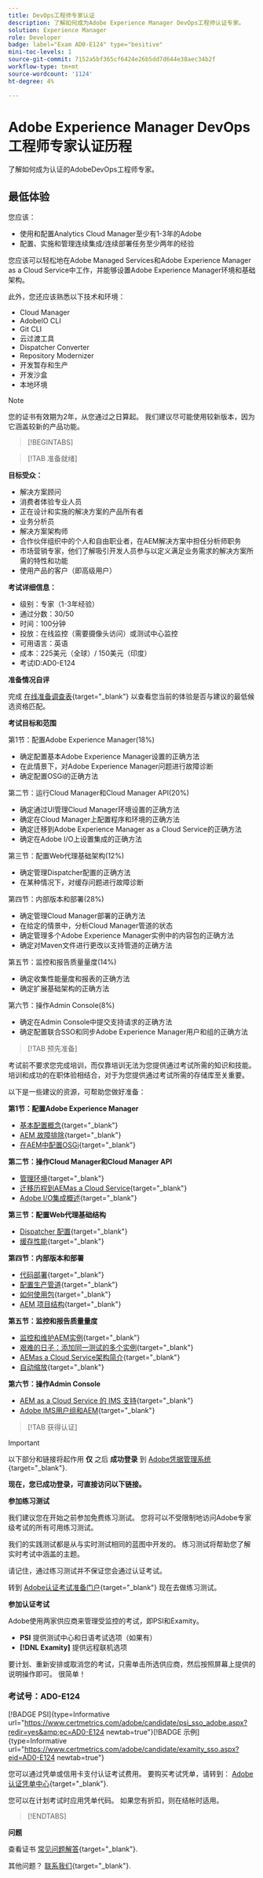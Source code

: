 ```yaml
---
title: DevOps工程师专家认证
description: 了解如何成为Adobe Experience Manager DevOps工程师认证专家。
solution: Experience Manager
role: Developer
badge: label="Exam AD0-E124" type="besitive"
mini-toc-levels: 1
source-git-commit: 7152a5bf365cf6424e26b5dd7d644e38aec34b2f
workflow-type: tm+mt
source-wordcount: '1124'
ht-degree: 4%

---
```


# Adobe Experience Manager DevOps工程师专家认证历程

了解如何成为认证的AdobeDevOps工程师专家。

## 最低体验

您应该：

* 使用和配置Analytics Cloud Manager至少有1-3年的Adobe
* 配置、实施和管理连续集成/连续部署任务至少两年的经验

您应该可以轻松地在Adobe Managed Services和Adobe Experience Manager as a Cloud Service中工作，并能够设置Adobe Experience Manager环境和基础架构。

此外，您还应该熟悉以下技术和环境：

* Cloud Manager
* AdobeIO CLI
* Git CLI
* 云过渡工具
* Dispatcher Converter
* Repository Modernizer
* 开发暂存和生产
* 开发沙盒
* 本地环境

>[!NOTE]
>
>您的证书有效期为2年，从您通过之日算起。 我们建议尽可能使用较新版本，因为它涵盖较新的产品功能。

>[!BEGINTABS]

>[!TAB 准备就绪]

**目标受众：**

* 解决方案顾问
* 消费者体验专业人员
* 正在设计和实施的解决方案的产品所有者
* 业务分析员
* 解决方案架构师
* 合作伙伴组织中的个人和自由职业者，在AEM解决方案中担任分析师职务
* 市场营销专家，他们了解吸引开发人员参与以定义满足业务需求的解决方案所需的特性和功能
* 使用产品的客户（即高级用户）

**考试详细信息：**

* 级别：专家（1-3年经验）
* 通过分数：30/50
* 时间：100分钟
* 投放：在线监控（需要摄像头访问）或测试中心监控
* 可用语言：英语
* 成本：225美元（全球）/ 150美元（印度）
* 考试ID:AD0-E124

**准备情况自评**

完成 [在线准备调查表](https://scorpion.caveon.com/launchpad/ad-q-e129-readiness-questionnaire-for-adobe-aem-assets-developer-professional-exam-copy-ejk3tx/ad-q-e124-readiness-questionnaire-for-adobe-aem-devops-engineer-expert-exam){target="_blank"} 以查看您当前的体验是否与建议的最低候选资格匹配。

**考试目标和范围**

第1节：配置Adobe Experience Manager(18%)

* 确定配置基本Adobe Experience Manager设置的正确方法
* 在此情景下，对Adobe Experience Manager问题进行故障诊断
* 确定配置OSGi的正确方法

第二节：运行Cloud Manager和Cloud Manager API(20%)

* 确定通过UI管理Cloud Manager环境设置的正确方法
* 确定在Cloud Manager上配置程序和环境的正确方法
* 确定迁移到Adobe Experience Manager as a Cloud Service的正确方法
* 确定在Adobe I/O上设置集成的正确方法

第三节：配置Web代理基础架构(12%)

* 确定管理Dispatcher配置的正确方法
* 在某种情况下，对缓存问题进行故障诊断

第四节：内部版本和部署(28%)

* 确定管理Cloud Manager部署的正确方法
* 在给定的情景中，分析Cloud Manager管道的状态
* 确定管理多个Adobe Experience Manager实例中的内容包的正确方法
* 确定对Maven文件进行更改以支持管道的正确方法

第五节：监控和报告质量量度(14%)

* 确定收集性能量度和报表的正确方法
* 确定扩展基础架构的正确方法

第六节：操作Admin Console(8%)

* 确定在Admin Console中提交支持请求的正确方法
* 确定配置联合SSO和同步Adobe Experience Manager用户和组的正确方法

>[!TAB 预先准备]

考试前不要求您完成培训，而仅靠培训无法为您提供通过考试所需的知识和技能。 培训和成功的在职体验相结合，对于为您提供通过考试所需的存储库至关重要。

以下是一些建议的资源，可帮助您做好准备：

**第1节：配置Adobe Experience Manager**

* [基本配置概念](https://experienceleague.adobe.com/docs/experience-manager-64/deploying/configuring/configuring.html?lang=en){target="_blank"}
* [AEM 故障排除](https://experienceleague.adobe.com/docs/experience-manager-65/administering/operations/troubleshoot.html?lang=en){target="_blank"}
* [在AEM中配置OSGi](https://experienceleague.adobe.com/docs/experience-manager-65/deploying/configuring/configuring-osgi.html?lang=en){target="_blank"}

**第二节：操作Cloud Manager和Cloud Manager API**

* [管理环境](https://experienceleague.adobe.com/docs/experience-manager-cloud-service/content/implementing/using-cloud-manager/manage-environments.html?lang=zh-Hans){target="_blank"}
* [迁移历程到AEMas a Cloud Service](https://experienceleague.adobe.com/docs/experience-manager-cloud-service/content/migration-journey/getting-started.html?lang=en){target="_blank"}
* [Adobe I/O集成概述](https://experienceleague.adobe.com/docs/places/using/web-service-api/adobe-i-o-integration.html?lang=en){target="_blank"}

**第三节：配置Web代理基础结构**

* [Dispatcher 配置](https://experienceleague.adobe.com/docs/experience-manager-cloud-manager/content/getting-started/dispatcher-configurations.html?lang=en){target="_blank"}
* [缓存性能](https://experienceleague.adobe.com/docs/experience-manager-cloud-service/content/forms/troubleshooting-aem-forms-cloud-service/troubleshooting-caching-performance.html?lang=en){target="_blank"}

**第四节：内部版本和部署**

* [代码部署](https://experienceleague.adobe.com/docs/experience-manager-cloud-manager/content/using/code-deployment.html?lang=en){target="_blank"}
* [配置生产管道](https://experienceleague.adobe.com/docs/experience-manager-cloud-manager/content/using/pipelines/production-pipelines.html?lang=en){target="_blank"}
* [如何使用包](https://experienceleague.adobe.com/docs/experience-manager-64/administering/contentmanagement/package-manager.html?lang=zh-Hans){target="_blank"}
* [AEM 项目结构](https://experienceleague.adobe.com/docs/experience-manager-cloud-service/content/implementing/developing/aem-project-content-package-structure.html?lang=en){target="_blank"}

**第五节：监控和报告质量量度**

* [监控和维护AEM实例](https://experienceleague.adobe.com/docs/experience-manager-65/deploying/configuring/monitoring-and-maintaining.html#using-rlog-jar-to-find-requests-with-long-duration-times){target="_blank"}
* [艰难的日子：添加同一测试的多个实例](https://experienceleague.adobe.com/docs/experience-manager-65/developing/testing/tough-day.html?lang=en#adding-multiple-instances-of-the-same-test){target="_blank"}
* [AEMas a Cloud Service架构简介](https://experienceleague.adobe.com/docs/experience-manager-cloud-service/core-concepts/architecture.html?lang=en){target="_blank"}
* [自动缩放](https://experienceleague.adobe.com/docs/experience-manager-cloud-manager/content/introduction.html?lang=en#autoscaling){target="_blank"}

**第六节：操作Admin Console**

* [AEM as a Cloud Service 的 IMS 支持](https://experienceleague.adobe.com/docs/experience-manager-cloud-service/security/ims-support.html?lang=en#accessing-cloud-manager){target="_blank"}
* [Adobe IMS用户组和AEM](https://experienceleague.adobe.com/docs/experience-manager-learn/cloud-service/accessing/adobe-ims-user-groups.html?lang=en){target="_blank"}

>[!TAB 获得认证]

>[!IMPORTANT]
>
>以下部分和链接将起作用 **仅**  之后 **成功登录** 到 [Adobe凭据管理系统](http://www.certmetrics.com/adobe){target="_blank"}.


**现在，您已成功登录，可直接访问以下链接。**

**参加练习测试**

我们建议您在开始之前参加免费练习测试。 您将可以不受限制地访问Adobe专家级考试的所有可用练习测试。

我们的实践测试都是从与实时测试相同的蓝图中开发的。 练习测试将帮助您了解实时考试中涵盖的主题。

请记住，通过练习测试并不保证您会通过认证考试。

转到 [Adobe认证考试准备门户](https://www.certmetrics.com/adobe/candidate/gmetrix_sso.aspx){target="_blank"} 现在去做练习测试。

**参加认证考试**

Adobe使用两家供应商来管理受监控的考试，即PSI和Examity。

* **PSI** 提供测试中心和日语考试选项（如果有）
* **[!DNL Examity]** 提供远程联机选项

要计划、重新安排或取消您的考试，只需单击所选供应商，然后按照屏幕上提供的说明操作即可。 很简单！

### 考试号：AD0-E124

[!BADGE PSI]{type=Informative url="https://www.certmetrics.com/adobe/candidate/psi_sso_adobe.aspx?redir=yes&amp;ec=AD0-E124 newtab=true"}[!BADGE 示例]{type=Informative url="https://www.certmetrics.com/adobe/candidate/examity_sso.aspx?eid=AD0-E124 newtab=true"}

您可以通过凭单或信用卡支付认证考试费用。 要购买考试凭单，请转到： [Adobe认证凭单中心](https://market.xvoucher.com/adobe/global){target="_blank"}.

您可以在计划考试时应用凭单代码。 如果您有折扣，则在结帐时适用。

>[!ENDTABS]

**问题**

查看证书 [常见问题解答](https://experienceleague.adobe.com/docs/certification/certification/faq.html?lang=en){target="_blank"}.

其他问题？ [联系我们](mailto:certif@adobe.com){target="_blank"}.
